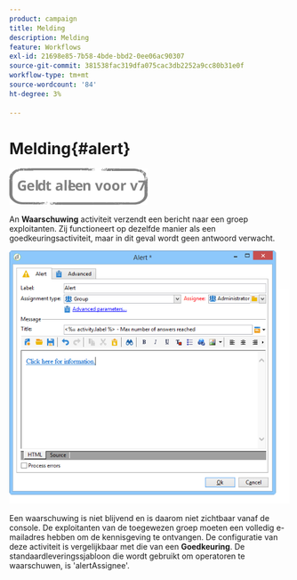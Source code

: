 ```yaml
---
product: campaign
title: Melding
description: Melding
feature: Workflows
exl-id: 21698e85-7b58-4bde-bbd2-0ee06ac90307
source-git-commit: 381538fac319dfa075cac3db2252a9cc80b31e0f
workflow-type: tm+mt
source-wordcount: '84'
ht-degree: 3%

---
```


# Melding{#alert}

![](../../assets/v7-only.svg)

An **Waarschuwing** activiteit verzendt een bericht naar een groep exploitanten. Zij functioneert op dezelfde manier als een goedkeuringsactiviteit, maar in dit geval wordt geen antwoord verwacht.

![](assets/edit_alerte.png)

Een waarschuwing is niet blijvend en is daarom niet zichtbaar vanaf de console. De exploitanten van de toegewezen groep moeten een volledig e-mailadres hebben om de kennisgeving te ontvangen. De configuratie van deze activiteit is vergelijkbaar met die van een **Goedkeuring**. De standaardleveringssjabloon die wordt gebruikt om operatoren te waarschuwen, is &#39;alertAssignee&#39;.
